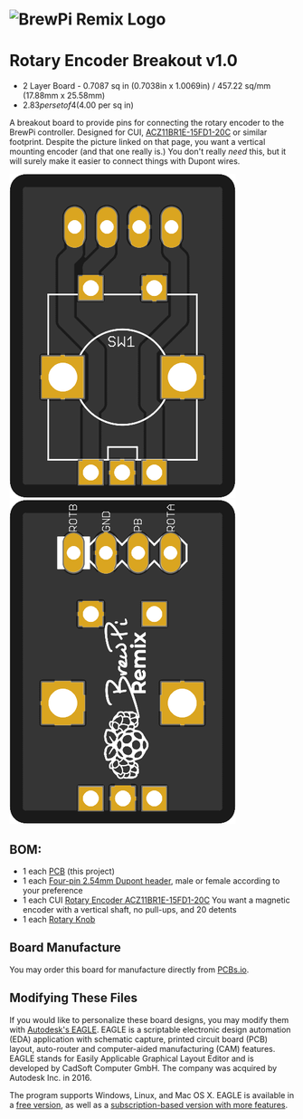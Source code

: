 # ![BrewPi Remix Logo](https://raw.githubusercontent.com/lbussy/brewpi-www-rmx/master/images/brewpi_logo.png)

# Rotary Encoder Breakout v1.0

- 2 Layer Board - 0.7087 sq in (0.7038in x 1.0069in) / 457.22 sq/mm (17.88mm x 25.58mm)
- $2.83 per set of 4 ($4.00 per sq in)

A breakout board to provide pins for connecting the rotary encoder to the BrewPi controller.  Designed for CUI, [ACZ11BR1E-15FD1-20C](https://www.mouser.com/ProductDetail/490-CZ11BR1E15FD120C) or similar footprint.  Despite the picture linked on that page, you want a vertical mounting encoder (and that one really is.)  You don't really *need* this, but it will surely make it easier to connect things with Dupont wires.

![Board Top](Top.png) ![Board Top](Bottom.png)

## BOM:

- 1 each [PCB](https://PCBs.io/share/rJPlG) (this project)
- 1 each [Four-pin 2.54mm Dupont header](https://www.mouser.com/ProductDetail/3M-Electronic-Solutions-Division/2306-6111-TG?qs=%2Fha2pyFadugRJwJpPlsc93EQbgCw2BZBGXZU41%252B3vFuJqgOFSmLjZA%3D%3D), male or female according to your preference
- 1 each CUI [Rotary Encoder ACZ11BR1E-15FD1-20C](https://www.mouser.com/ProductDetail/490-CZ11BR1E15FD120C)  You want a magnetic encoder with a vertical shaft, no pull-ups, and 20 detents
- 1 each [Rotary Knob](https://www.mouser.com/ProductDetail/450-4763)

## Board Manufacture

You may order this board for manufacture directly from [PCBs.io](https://PCBs.io/share/rJPlG).

## Modifying These Files

If you would like to personalize these board designs, you may modify them with [Autodesk's EAGLE](https://www.autodesk.com/products/eagle/overview). EAGLE is a scriptable electronic design automation (EDA) application with schematic capture, printed circuit board (PCB) layout, auto-router and computer-aided manufacturing (CAM) features. EAGLE stands for Easily Applicable Graphical Layout Editor and is developed by CadSoft Computer GmbH. The company was acquired by Autodesk Inc. in 2016.  

The program supports Windows, Linux, and Mac OS X.  EAGLE is available in a [free version](https://www.autodesk.com/products/eagle/free-download), as well as a [subscription-based version with more features](https://www.autodesk.com/products/eagle/compare).
